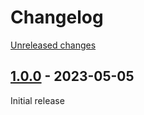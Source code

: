 # Changelog 

[Unreleased changes](https://github.com/justbetter/statamic-environment-permissions/compare/1.0.0...master)
## [1.0.0](https://github.com/justbetter/statamic-environment-permissions/releases/tag/1.0.0) - 2023-05-05

Initial release

